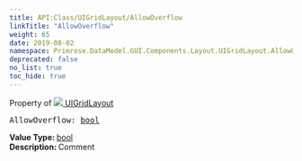 ```yaml
---
title: API:Class/UIGridLayout/AllowOverflow
linkTitle: "AllowOverflow"
weight: 65
date: 2019-08-02
namespace: Primrose.DataModel.GUI.Components.Layout.UIGridLayout.AllowOverflow
deprecated: false
no_list: true
toc_hide: true
---
```

Property of <a href="/docs/api-reference/Class/UIGridLayout"><img src="/icons/silk/form.png"/>&nbsp;UIGridLayout</a>
<pre class="method-declaration">
AllowOverflow: <a class="type" href="/docs/api-reference/System/Primitives#boolean">bool</a></pre>
<b>Value Type: </b>
<a class="type" href="/docs/api-reference/System/Primitives#boolean">bool</a>
<br/>
<b>Description: </b>
Comment

